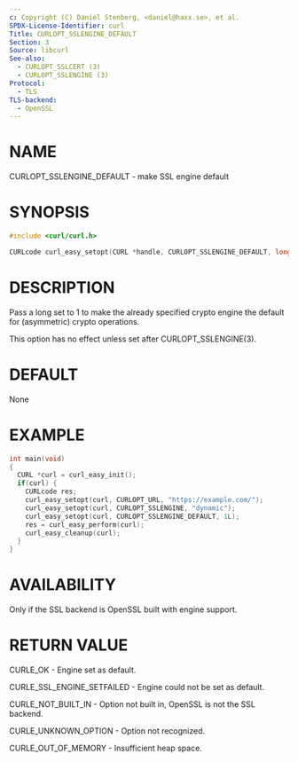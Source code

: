 ```yaml
---
c: Copyright (C) Daniel Stenberg, <daniel@haxx.se>, et al.
SPDX-License-Identifier: curl
Title: CURLOPT_SSLENGINE_DEFAULT
Section: 3
Source: libcurl
See-also:
  - CURLOPT_SSLCERT (3)
  - CURLOPT_SSLENGINE (3)
Protocol:
  - TLS
TLS-backend:
  - OpenSSL
---
```


# NAME

CURLOPT_SSLENGINE_DEFAULT - make SSL engine default

# SYNOPSIS

~~~c
#include <curl/curl.h>

CURLcode curl_easy_setopt(CURL *handle, CURLOPT_SSLENGINE_DEFAULT, long val);
~~~

# DESCRIPTION

Pass a long set to 1 to make the already specified crypto engine the default
for (asymmetric) crypto operations.

This option has no effect unless set after CURLOPT_SSLENGINE(3).

# DEFAULT

None

# EXAMPLE

~~~c
int main(void)
{
  CURL *curl = curl_easy_init();
  if(curl) {
    CURLcode res;
    curl_easy_setopt(curl, CURLOPT_URL, "https://example.com/");
    curl_easy_setopt(curl, CURLOPT_SSLENGINE, "dynamic");
    curl_easy_setopt(curl, CURLOPT_SSLENGINE_DEFAULT, 1L);
    res = curl_easy_perform(curl);
    curl_easy_cleanup(curl);
  }
}
~~~

# AVAILABILITY

Only if the SSL backend is OpenSSL built with engine support.

# RETURN VALUE

CURLE_OK - Engine set as default.

CURLE_SSL_ENGINE_SETFAILED - Engine could not be set as default.

CURLE_NOT_BUILT_IN - Option not built in, OpenSSL is not the SSL backend.

CURLE_UNKNOWN_OPTION - Option not recognized.

CURLE_OUT_OF_MEMORY - Insufficient heap space.
